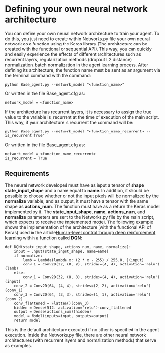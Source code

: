 # Defining your own neural network architecture
You can define your own neural network architecture to train your agent. To do this, you just need to create within Networks.py file your own neural network as a function using the Keras library (The architecture can be created with the functional or sequential API). This way, you can quickly and easily experience the effects of different architectures such as recurrent layers, regularization  methods (dropout L2 distance), normalization, batch normalization in the agent learning process. After defining its architecture, the function name must be sent as an argument via the terminal command with the command:
````
python Base_agent.py --network_model "<function_name>"
````
Or written in the file Base_agent.cfg as:
````
network_model = <function_name>
````
If the architecture has recurrent  layers, it is necessary to assign the true value to the variable is_recurrent at the time of execution of the main script. This way, if your architecture is recurrent the command will be:
````
python Base_agent.py --network_model "<function_name_recurrent> --is_recurrent True"
````
Or written in the file Base_agent.cfg as:
````
network_model = <function_name_recurrent>
is_recurrent = True
````

## Requirements

The neural network developed must have as input a tensor of **shape state_input_shap**e and a name equal to **name**. In addition, it should be possible to choose whether or not the input pixels will be normalized by the **normalize** variable; and as output, it must have a tensor with the same shape as **actions_num**. The function must have as a return the Keras model implemented by it. The **state_input_shape**, **name**, **actions_num**, and **normalize** parameters are sent to the Networks.py file by the main script, which expects to receive the implemented model. The following example shows the implementation of the architecture (with the functional API of Keras) used in the article[Human-level control through deep reinforcement learning](https://www.nature.com/articles/nature14236) within a function called **DQN**:
````
def DQN(state_input_shape, actions_num, name, normalize):
    input = Input(state_input_shape, name=name)
    if normalize:
        lamb = Lambda(lambda x: (2 * x - 255) / 255.0, )(input)
        conv_1 = Conv2D(32, (8, 8), strides=(4, 4), activation='relu')(lamb)
    else:
        conv_1 = Conv2D(32, (8, 8), strides=(4, 4), activation='relu')(input)
    conv_2 = Conv2D(64, (4, 4), strides=(2, 2), activation='relu')(conv_1)
    conv_3 = Conv2D(64, (3, 3), strides=(1, 1), activation='relu')(conv_2)
    conv_flattened = Flatten()(conv_3)
    hidden = Dense(512, activation='relu')(conv_flattened)
    output = Dense(actions_num)(hidden)
    model = Model(inputs=input, outputs=output)
    return model
````
This is the default architecture executed if no other is specified in the agent execution. Inside the Networks.py file, there are other neural network architectures (with recurrent layers and normalization methods) that serve as examples.
